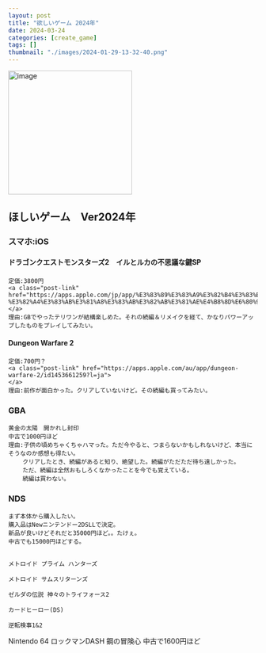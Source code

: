 ```yaml
---
layout: post
title: "欲しいゲーム 2024年"
date: 2024-03-24
categories: [create_game]
tags: []
thumbnail: "./images/2024-01-29-13-32-40.png"
---
```


<img src="{{ './images/2024-01-29-13-32-40.png' }}" alt="image" width="250" class="center-image"/>
  
## ほしいゲーム　Ver2024年

### スマホ:iOS  
#### ドラゴンクエストモンスターズ2　イルとルカの不思議な鍵SP  

    定価:3800円  
    <a class="post-link" href="https://apps.apple.com/jp/app/%E3%83%89%E3%83%A9%E3%82%B4%E3%83%B3%E3%82%AF%E3%82%A8%E3%82%B9%E3%83%88%E3%83%A2%E3%83%B3%E3%82%B9%E3%82%BF%E3%83%BC%E3%82%BA2-%E3%82%A4%E3%83%AB%E3%81%A8%E3%83%AB%E3%82%AB%E3%81%AE%E4%B8%8D%E6%80%9D%E8%AD%B0%E3%81%AA%E9%8D%B5sp/id1496918059">
    </a>
    理由:GBでやったテリワンが結構楽しめた。それの続編＆リメイクを経て、かなりパワーアップしたものをプレイしてみたい。  

#### Dungeon Warfare 2  
    定価:700円？  
    <a class="post-link" href="https://apps.apple.com/au/app/dungeon-warfare-2/id1453661259?l=ja">
    </a>  
    理由:前作が面白かった。クリアしていないけど。その続編も買ってみたい。  


### GBA
    黄金の太陽　開かれし封印
    中古で1000円ほど  
    理由:子供の頃めちゃくちゃハマった。ただ今やると、つまらないかもしれないけど、本当にそうなのか感想も得たい。  
        クリアしたとき、続編があると知り、絶望した。続編がただただ待ち遠しかった。  
        ただ、続編は全然おもしろくなかったことを今でも覚えている。  
        続編は買わない。  
        


### NDS
    まず本体から購入したい。  
    購入品はNewニンテンドー2DSLLで決定。  
    新品が良いけどそれだと35000円ほど。。たけぇ。
    中古でも15000円ほどする。  
    

    メトロイド プライム ハンターズ

    メトロイド サムスリターンズ

    ゼルダの伝説 神々のトライフォース2

    カードヒーロー(DS)

    逆転検事1&2

Nintendo 64
    ロックマンDASH 鋼の冒険心
    中古で1600円ほど